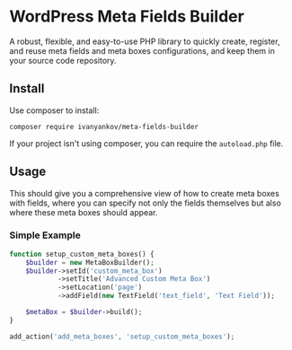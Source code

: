 # WordPress Meta Fields Builder
A robust, flexible, and easy-to-use PHP library to quickly create, register, and reuse meta fields and meta boxes configurations, and keep them in your source code repository.

## Install
Use composer to install:
```
composer require ivanyankov/meta-fields-builder
```
If your project isn't using composer, you can require the `autoload.php` file.

## Usage
This should give you a comprehensive view of how to create meta boxes with fields, where you can specify not only the fields themselves but also where these meta boxes should appear.

### Simple Example
```php
function setup_custom_meta_boxes() {
    $builder = new MetaBoxBuilder();
    $builder->setId('custom_meta_box')
            ->setTitle('Advanced Custom Meta Box')
            ->setLocation('page')
            ->addField(new TextField('text_field', 'Text Field'));

    $metaBox = $builder->build();
}

add_action('add_meta_boxes', 'setup_custom_meta_boxes');
```